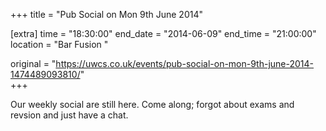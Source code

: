 +++
title = "Pub Social on Mon 9th June 2014"

[extra]
time = "18:30:00"
end_date = "2014-06-09"
end_time = "21:00:00"
location = "Bar Fusion "

original = "https://uwcs.co.uk/events/pub-social-on-mon-9th-june-2014-1474489093810/"    
+++

Our weekly social are still here. Come along; forgot about exams and revsion and just have a chat.

